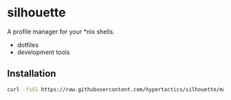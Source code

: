 # silhouette
A profile manager for your *nix shells.

- dotfiles
- development tools

## Installation

```bash
curl -fsSl https://raw.githubusercontent.com/hypertactics/silhouette/master/bin/install
```
